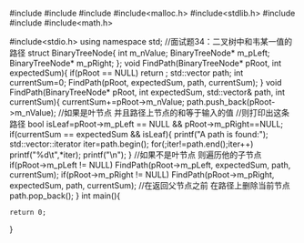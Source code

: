 #include<iostream>
#include<string>
#include<vector>
#include<malloc.h>
#include<stdlib.h>
#include<queue>
#include<stack>
#include<math.h>

#include<stdio.h>
using namespace std;
//面试题34：二叉树中和韦某一值的路径
struct BinaryTreeNode{
    int m_nValue;
    BinaryTreeNode* m_pLeft;
    BinaryTreeNode* m_pRight;
};
void FindPath(BinaryTreeNode* pRoot, int expectedSum){
    if(pRoot == NULL)
        return ;
    std::vector<int> path;
    int currentSum=0;
    FindPath(pRoot, expectedSum, path, currentSum);
}
void FindPath(BinaryTreeNode* pRoot, int expectedSum, std::vector<int>& path, int currentSum){
    currentSum+=pRoot->m_nValue;
    path.push_back(pRoot->m_nValue);
    //如果是叶节点 并且路径上节点的和等于输入的值
    //则打印出这条路径
    bool isLeaf=pRoot->m_pLeft == NULL && pRoot->m_pRight==NULL;
    if(currentSum == expectedSum && isLeaf){
        printf("A path is found:");
        std::vector<int>::iterator iter=path.begin();
        for(;iter!=path.end();iter++)
            printf("%d\t",*iter);
        printf("\n");
    }
    //如果不是叶节点 则遍历他的子节点
    if(pRoot->m_pLeft != NULL)
        FindPath(pRoot->m_pLeft, expectedSum, path, currentSum);
    if(pRoot->m_pRight != NULL)
        FindPath(pRoot->m_pRight, expectedSum, path, currentSum);
    //在返回父节点之前 在路径上删除当前节点
    path.pop_back();
}
int main(){

    return 0;
}
